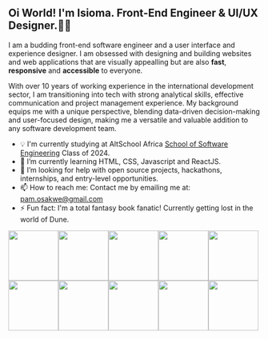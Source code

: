 ## Oi World! I'm Isioma. Front-End Engineer & UI/UX Designer.👋🏽

<!--
**isioma-talabi/Isioma-Talabi** is a ✨ _special_ ✨ repository because its `README.md` (this file) appears on your GitHub profile.-->

I am a budding front-end software engineer and a user interface and experience designer. I am obsessed with designing and building websites and web applications that are visually appealling but are also **fast**, **responsive** and **accessible** to everyone.

With over 10 years of working experience in the international development sector, I am transitioning into tech with strong analytical skills, effective communication and project management experience. My background equips me with a unique perspective, blending data-driven decision-making and user-focused design, making me a versatile and valuable addition to any software development team.

- 💡 I'm currently studying at AltSchool Africa [School of Software Engineering](https://engineering.altschoolafrica.com/) Class of 2024.
- 🌱 I’m currently learning HTML, CSS, Javascript and ReactJS.
- 🤔 I’m looking for help with open source projects, hackathons, internships, and entry-level opportunities.
- 📫 How to reach me: Contact me by emailing me at: [pam.osakwe@gmail.com](pam.osakwe@gmail.com) 
- ⚡ Fun fact: I'm a total fantasy book fanatic! Currently getting lost in the world of Dune.


<img src="https://i.giphy.com/media/v1.Y2lkPTc5MGI3NjExa284NXpqcnkxM2FueW03Ymh6ZHJ1bzRzYmpqZ2MzZXoyZXA3ZW9mNSZlcD12MV9pbnRlcm5hbF9naWZfYnlfaWQmY3Q9Zw/dRIIX1Z2UqdrKOm0ln/giphy.gif" width="100" height="100"><img src="https://i.giphy.com/media/v1.Y2lkPTc5MGI3NjExa284NXpqcnkxM2FueW03Ymh6ZHJ1bzRzYmpqZ2MzZXoyZXA3ZW9mNSZlcD12MV9pbnRlcm5hbF9naWZfYnlfaWQmY3Q9Zw/dRIIX1Z2UqdrKOm0ln/giphy.gif" width="100" height="100"><img src="https://i.giphy.com/media/v1.Y2lkPTc5MGI3NjExa284NXpqcnkxM2FueW03Ymh6ZHJ1bzRzYmpqZ2MzZXoyZXA3ZW9mNSZlcD12MV9pbnRlcm5hbF9naWZfYnlfaWQmY3Q9Zw/dRIIX1Z2UqdrKOm0ln/giphy.gif" width="100" height="100"><img src="https://i.giphy.com/media/v1.Y2lkPTc5MGI3NjExa284NXpqcnkxM2FueW03Ymh6ZHJ1bzRzYmpqZ2MzZXoyZXA3ZW9mNSZlcD12MV9pbnRlcm5hbF9naWZfYnlfaWQmY3Q9Zw/dRIIX1Z2UqdrKOm0ln/giphy.gif" width="100" height="100"><img src="https://i.giphy.com/media/v1.Y2lkPTc5MGI3NjExa284NXpqcnkxM2FueW03Ymh6ZHJ1bzRzYmpqZ2MzZXoyZXA3ZW9mNSZlcD12MV9pbnRlcm5hbF9naWZfYnlfaWQmY3Q9Zw/dRIIX1Z2UqdrKOm0ln/giphy.gif" width="100" height="100"><img src="https://i.giphy.com/media/v1.Y2lkPTc5MGI3NjExa284NXpqcnkxM2FueW03Ymh6ZHJ1bzRzYmpqZ2MzZXoyZXA3ZW9mNSZlcD12MV9pbnRlcm5hbF9naWZfYnlfaWQmY3Q9Zw/dRIIX1Z2UqdrKOm0ln/giphy.gif" width="100" height="100"><img src="https://i.giphy.com/media/v1.Y2lkPTc5MGI3NjExa284NXpqcnkxM2FueW03Ymh6ZHJ1bzRzYmpqZ2MzZXoyZXA3ZW9mNSZlcD12MV9pbnRlcm5hbF9naWZfYnlfaWQmY3Q9Zw/dRIIX1Z2UqdrKOm0ln/giphy.gif" width="100" height="100"><img src="https://i.giphy.com/media/v1.Y2lkPTc5MGI3NjExa284NXpqcnkxM2FueW03Ymh6ZHJ1bzRzYmpqZ2MzZXoyZXA3ZW9mNSZlcD12MV9pbnRlcm5hbF9naWZfYnlfaWQmY3Q9Zw/dRIIX1Z2UqdrKOm0ln/giphy.gif" width="100" height="100"><img src="https://i.giphy.com/media/v1.Y2lkPTc5MGI3NjExa284NXpqcnkxM2FueW03Ymh6ZHJ1bzRzYmpqZ2MzZXoyZXA3ZW9mNSZlcD12MV9pbnRlcm5hbF9naWZfYnlfaWQmY3Q9Zw/dRIIX1Z2UqdrKOm0ln/giphy.gif" width="100" height="100"><img src="https://i.giphy.com/media/v1.Y2lkPTc5MGI3NjExa284NXpqcnkxM2FueW03Ymh6ZHJ1bzRzYmpqZ2MzZXoyZXA3ZW9mNSZlcD12MV9pbnRlcm5hbF9naWZfYnlfaWQmY3Q9Zw/dRIIX1Z2UqdrKOm0ln/giphy.gif" width="100" height="100">
